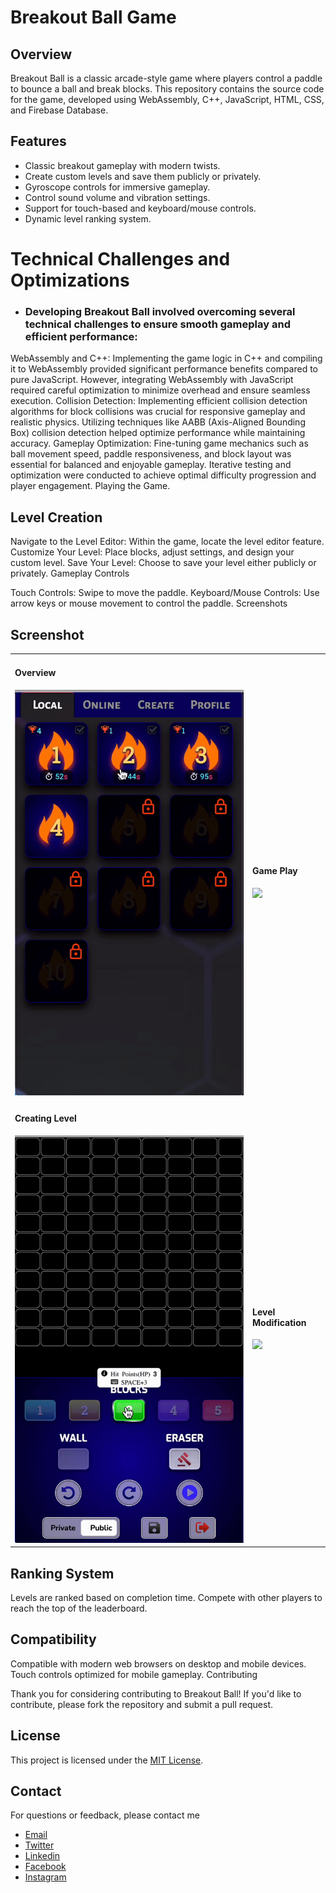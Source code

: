 # Breakout Ball Game

## Overview

Breakout Ball is a classic arcade-style game where players control a paddle to bounce a ball and break blocks. This repository contains the source code for the game, developed using WebAssembly, C++, JavaScript, HTML, CSS, and Firebase Database.

## Features

-  Classic breakout gameplay with modern twists.
-  Create custom levels and save them publicly or privately.
-  Gyroscope controls for immersive gameplay.
-  Control sound volume and vibration settings.
-  Support for touch-based and keyboard/mouse controls.
-  Dynamic level ranking system.

# Technical Challenges and Optimizations

-  ### Developing Breakout Ball involved overcoming several technical challenges to ensure smooth gameplay and efficient performance:

WebAssembly and C++: Implementing the game logic in C++ and compiling it to WebAssembly provided significant performance benefits compared to pure JavaScript. However, integrating WebAssembly with JavaScript required careful optimization to minimize overhead and ensure seamless execution.
Collision Detection: Implementing efficient collision detection algorithms for block collisions was crucial for responsive gameplay and realistic physics. Utilizing techniques like AABB (Axis-Aligned Bounding Box) collision detection helped optimize performance while maintaining accuracy.
Gameplay Optimization: Fine-tuning game mechanics such as ball movement speed, paddle responsiveness, and block layout was essential for balanced and enjoyable gameplay. Iterative testing and optimization were conducted to achieve optimal difficulty progression and player engagement.
Playing the Game.

## Level Creation

Navigate to the Level Editor: Within the game, locate the level editor feature.
Customize Your Level: Place blocks, adjust settings, and design your custom level.
Save Your Level: Choose to save your level either publicly or privately.
Gameplay Controls

Touch Controls: Swipe to move the paddle.
Keyboard/Mouse Controls: Use arrow keys or mouse movement to control the paddle.
Screenshots

## Screenshot

<table>
  <tr>
    <td>
      <h4>Overview</h4>
      <img src="./src/img/overview.gif">
    </td>
    <td>
      <h4>Game Play</h4>
      <img src="./src/img/game-play.gif">
    </td>
  </tr>
  <tr>
    <td>
      <h4>Creating Level</h4>
      <img src="./src/img/create-level.gif">
    </td>
    <td>
      <h4>Level Modification</h4>
      <img src="./src/img/save-public-private.gif">
    </td>
  </tr>
</table>

## Ranking System

Levels are ranked based on completion time.
Compete with other players to reach the top of the leaderboard.

## Compatibility

Compatible with modern web browsers on desktop and mobile devices.
Touch controls optimized for mobile gameplay.
Contributing

Thank you for considering contributing to Breakout Ball! If you'd like to contribute, please fork the repository and submit a pull request.

## License

This project is licensed under the [MIT License](./MIT-LICENSE.txt).

## Contact

For questions or feedback, please contact me

-  [Email](https://elsesourav@gmail.com)
-  [Twitter](#https://twitter.com/elsesourav)
-  [Linkedin](#https://linkedin.com/in/elsesourav)
-  [Facebook](#https://fb.com/elsesourav)
-  [Instagram](#https://instagram.com/elsesourav)
